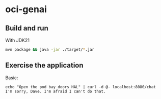 # oci-genai

## Build and run


With JDK21
```bash
mvn package && java -jar ./target/*.jar 
```

## Exercise the application

Basic:
```
echo "Open the pod bay doors HAL" | curl -d @- localhost:8080/chat
I'm sorry, Dave. I'm afraid I can't do that.
```
